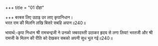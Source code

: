 +++
title = "01 दोहा"

+++
बरबस लिए उठाइ उर लाए कृपानिधान।  
भरत राम की मिलनि लखि बिसरे सबहि अपान॥240॥  

भावार्थ:-कृपा निधान श्री रामचन्द्रजी ने उनको जबरदस्ती उठाकर हृदय से लगा लिया! भरतजी और श्री रामजी के मिलन की रीति को देखकर सबको अपनी सुध भूल गई॥240॥  



